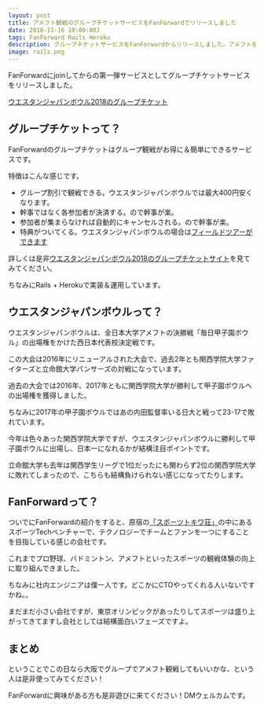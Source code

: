 ```yaml
---
layout: post
title: アメフト観戦のグループチケットサービスをFanForwardでリリースしました
date: 2018-11-16 10:00:00J
tags: FanForward Rails Heroku
description: グループチケットサービスをFanForwardからリリースしました。アメフトをグループ観戦できますよ。というか報告していませんでしたが、10/1からスポーツTechベンチャー FanForwardにjoinしてました。12/2(日)に大阪の万博記念公園で開催されるウエスタンジャパンボウル2018をグループ観戦される方は使ってみてください。
image: rails.png
---
```


FanForwardにjoinしてからの第一弾サービスとしてグループチケットサービスをリリースしました。

[ウエスタンジャパンボウル2018のグループチケット](https://kcafl.group-ticket.jp/wjb/)

## グループチケットって？

FanForwardのグループチケットはグループ観戦がお得に＆簡単にできるサービスです。

特徴はこんな感じです。

- グループ割引で観戦できる。ウエスタンジャパンボウルでは最大400円安くなります。
- 幹事ではなく各参加者が決済する。ので幹事が楽。
- 参加者が集まらなければ自動的にキャンセルされる。ので幹事が楽。
- 特典がついてくる。ウエスタンジャパンボウルの場合は[フィールドツアーができます](https://kcafl.group-ticket.jp/group_bonuses/field_tour/)

詳しくは是非[ウエスタンジャパンボウル2018のグループチケットサイト](https://kcafl.group-ticket.jp/wjb/)を見てみてください。

ちなみにRails + Herokuで実装＆運用しています。

## ウエスタンジャパンボウルって？

ウエスタンジャパンボウルは、全日本大学アメフトの決勝戦「毎日甲子園ボウル」の出場権をかけた西日本代表校決定戦です。

この大会は2016年にリニューアルされた大会で、過去2年とも関西学院大学ファイターズと立命館大学パンサーズの対戦になっています。

過去の大会では2016年、2017年ともに関西学院大学が勝利して甲子園ボウルへの出場権を獲得しました。

ちなみに2017年の甲子園ボウルではあの内田監督率いる日大と戦って23-17で敗れています。

今年は色々あった関西学院大学ですが、ウエスタンジャパンボウルに勝利して甲子園ボウルに出場し、日本一になれるかが結構注目ポイントです。

立命館大学も去年は関西学生リーグで1位だったにも関わらず2位の関西学院大学に敗れてしまったので、こちらも結構負けられない感じになってたりします。

## FanForwardって？

ついでにFanForwardの紹介をすると、原宿の[「スポーツトキワ荘」](https://www.asahi.com/articles/ASKCN3JQ5KCNUTQP00T.html)の中にあるスポーツTechベンチャーで、テクノロジーでチームとファンを一つにすることを目指している感じの会社です。

これまでプロ野球、バドミントン、アメフトといったスポーツの観戦体験の向上に取り組んできました。

ちなみに社内エンジニアは僕一人です。どこかにCTOやってくれる人いないですかね。。

まだまだ小さい会社ですが、東京オリンピックがあったりしてスポーツは盛り上がってきてますし会社としては結構面白いフェーズですよ。

## まとめ

ということでこの日なら大阪でグループでアメフト観戦してもいいかな、という人は是非使ってみてください！

FanForwardに興味がある方も是非遊びに来てください！DMウェルカムです。
